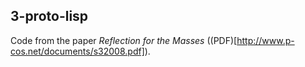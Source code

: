 3-proto-lisp
------------

Code from the paper _Reflection for the Masses_ ((PDF)[http://www.p-cos.net/documents/s32008.pdf]).
